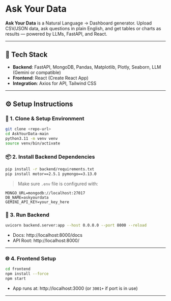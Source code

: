 # Ask Your Data

**Ask Your Data** is a Natural Language → Dashboard generator. Upload CSV/JSON data, ask questions in plain English, and get tables or charts as results — powered by LLMs, FastAPI, and React.

---

## 🧱 Tech Stack

- **Backend**: FastAPI, MongoDB, Pandas, Matplotlib, Plotly, Seaborn, LLM (Gemini or compatible)
- **Frontend**: React (Create React App)
- **Integration**: Axios for API, Tailwind CSS

---

## ⚙️ Setup Instructions

### 🔧 1. Clone & Setup Environment

```bash
git clone <repo-url>
cd AskYourData-main
python3.11 -m venv venv
source venv/bin/activate
```

### 📦 2. Install Backend Dependencies

```bash
pip install -r backend/requirements.txt
pip install motor==2.5.1 pymongo==3.13.0
```

> Make sure `.env` file is configured with:
```env
MONGO_URL=mongodb://localhost:27017
DB_NAME=askyourdata
GEMINI_API_KEY=your_key_here
```

### 🚀 3. Run Backend

```bash
uvicorn backend.server:app --host 0.0.0.0 --port 8000 --reload
```

- Docs: http://localhost:8000/docs
- API Root: http://localhost:8000/

---

### 🌐 4. Frontend Setup

```bash
cd frontend
npm install --force
npm start
```

- App runs at: http://localhost:3000 (or `3001+` if port is in use)

---